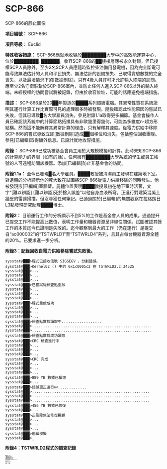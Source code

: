 # SCP-866
                        




SCP-866的靜止圖像



**項目編號：** SCP-866

**項目等級：** Euclid

**特殊收容措施：** SCP-866應就地收容於████████大學中的高效能運算中心，位於████████, ██████。收容SCP-866的██樓樓層應被永久封鎖，但已授權SCP人員除外。至少2名SCP人員應隨時監控柴油備用發電機，因為完全斷電可能導致無法估計的人員和平民損失、無法估計的設備損失、已取得實驗數據的完全喪失、以及最壞情況下的[數據刪除]。只有4級人員許可才允許輸入終端的訪問。應至少2名守衛駐紮於SCP-866室內，並防止任何人進入SCP-866以外的輸入終端。未經授權的訪問嘗試將被記錄，但由於收容位址，可能的話應避免極端措施。

**描述：** SCP-866是於20██年製造的████系列超級電腦。其異常性質在系統證明其運行計算工作比實際可見的處理器多時被發現。隨後確認此性能原因的嘗試已失敗，但其已導致█名大學雇員消失。參見附錄1.1a取得更多細節。基金會操作人員已確認該系統中的計算節點拓撲具有非歐幾里得幾何，可能為多維度n-超方形結構。然而這不能解釋其異常計算的理由，只有解釋其速度。從電力供給中移除SCP-866的嘗試導致立即[數據刪除]造成██個移位和消失，包括整個回收團隊。參見[已編輯]取得額外信息。已設計就地收容措施。

**附錄：** SCP-866已成功被基金會員工用於大規模模擬和計算。此時未知SCP-866的計算能力的界限（如有的話）。任何擁有████████大學系統的學生或員工帳號的人可遠程訪問該機器。添加[已編輯]防止非基金會的訪問。

**附錄1.1a：** 至今已發現█名大學雇員。████教授被清潔員工發現在建築地下室。對遺體的分析顯示他的死大致在試圖將SCP-866從電力供給移除的同時發生。他被發現嵌[已編輯]室牆壁。屍體位置表明████教授最初在地下室時活著，文字“[難以辨認] [難以辨認]死於捨入誤差”以他自身血液所寫。正進行對建築混凝土牆壁的雷達掃描，但沒尋獲任何筆記。已通過關於[已編輯]的無關觀察在拉格朗日L3點發現研究助理████博士。

**附錄2：** 目前運行工作的分析顯示不到5%的工作是基金會人員的成果。通過提升已提交工作不能提高此數值，表明工作量和機器資源呈非線性關係。試圖確認其餘工作的本質迄今已證明是失敗的。迄今觀察到最大的工作（仍在運行）是提交自“ao000002”的“TSTWRLD1”至“TSTWRLD4”系列，且其占每台機器資源全體的20%。已要求進一步分析。

**附錄3：記錄回收自電力供給移除嘗試失敗後。** 


<pre>
<code>sysstat@&#9608;&#9608;&#9608;&gt;&#31243;&#24335;&#24050;&#25509;&#25910;&#20449;&#34399; SIGSEGV &#65292;&#20998;&#21106;&#37679;&#35492;&#12290;
sysstat@&#9608;&#9608;&#9608;&gt;Kernel02 () &#20013;&#30340; 0x1c0005c2 &#22312; TSTWRLD2.c:34525
sysstat@&#9608;&#9608;&#9608;&gt;...
sysstat@&#9608;&#9608;&#9608;&gt;...
sysstat@&#9608;&#9608;&#9608;&gt;...
sysstat@&#9608;&#9608;&#9608;&gt;&#24050;&#22039;&#35430;&#24478;&#27298;&#26597;&#40670;&#37325;&#21855;
sysstat@&#9608;&#9608;&#9608;&gt;...
sysstat@&#9608;&#9608;&#9608;&gt;...
sysstat@&#9608;&#9608;&#9608;&gt;...
sysstat@&#9608;&#9608;&#9608;&gt;&#31243;&#24335;&#37325;&#21855;&#25104;&#21151;
sysstat@&#9608;&#9608;&#9608;&gt;...
sysstat@&#9608;&#9608;&#9608;&gt;...
sysstat@&#9608;&#9608;&#9608;&gt;...
sysstat@&#9608;&#9608;&#9608;&gt;&#27298;&#26597;&#40670;&#25976;&#25818;&#35712;&#21462;&#20013;..................
sysstat@&#9608;&#9608;&#9608;&gt;......................................................
sysstat@&#9608;&#9608;&#9608;&gt;......................................................
sysstat@&#9608;&#9608;&#9608;&gt;&#27298;&#26597;&#40670;&#25976;&#25818;&#25104;&#21151;&#35712;&#21462;
sysstat@&#9608;&#9608;&#9608;&gt;CRC &#27298;&#26597;&#36914;&#34892;&#20013;
sysstat@&#9608;&#9608;&#9608;&gt;...
sysstat@&#9608;&#9608;&#9608;&gt;...
sysstat@&#9608;&#9608;&#9608;&gt;...
sysstat@&#9608;&#9608;&#9608;&gt;CRC &#23436;&#25104;
sysstat@&#9608;&#9608;&#9608;&gt;...
sysstat@&#9608;&#9608;&#9608;&gt;...
sysstat@&#9608;&#9608;&#9608;&gt;...
sysstat@&#9608;&#9608;&#9608;&gt;889 YB &#25976;&#25818;&#24050;&#25613;&#22750;
sysstat@&#9608;&#9608;&#9608;&gt;...
sysstat@&#9608;&#9608;&#9608;&gt;&#37679;&#35492;&#26356;&#27491;&#36914;&#34892;&#20013;.............
sysstat@&#9608;&#9608;&#9608;&gt;.....................................................
sysstat@&#9608;&#9608;&#9608;&gt;.....................................................
sysstat@&#9608;&#9608;&#9608;&gt;.....................................................
sysstat@&#9608;&#9608;&#9608;&gt;456 YB &#25976;&#25818;&#24050;&#20462;&#24489;
sysstat@&#9608;&#9608;&#9608;&gt;... 
sysstat@&#9608;&#9608;&#9608;&gt;&#27491;&#21034;&#38500;&#28961;&#27861;&#20462;&#24489;&#25976;&#25818;
sysstat@&#9608;&#9608;&#9608;&gt;...
sysstat@&#9608;&#9608;&#9608;&gt;...
sysstat@&#9608;&#9608;&#9608;&gt;...
sysstat@&#9608;&#9608;&#9608;&gt;&#32380;&#32396;&#27169;&#25836;
sysstat@&#9608;&#9608;&#9608;&gt;_</code>
</pre>
**附錄4：TSTWRLD2程式的調查記錄** 

<div style='clear:both; height: 0px; font-size: 1px' />

<pre>
<code>&#9608;&#9608;&#9608;&#9608;&#9608;&#21338;&#22763;&#22577;&#21578;&#35352;&#37636;&#12290;
 1.10.20&#9608;&#9608; &#22039;&#35430;&#27010;&#30053;TSTWRLD2&#25033;&#29992; &#22833;&#25943;&#12290;
 3.11.20&#9608;&#9608; &#22039;&#35430;&#35413;&#20272;TSTWRLD2&#25152;&#29992;&#36039;&#28304; &#22833;&#25943;&#12290;
15.11.20&#9608;&#9608; &#22039;&#35430;&#20998;&#26512;TSTWRLD2&#20006;&#34892;&#28317;&#36890; &#25104;&#21151;&#12290;
16.11.20&#9608;&#9608; &#22039;&#35430;&#20786;&#23384;&#28317;&#36890;&#27169;&#24335; &#22833;&#25943; &#30001;&#26044;&#32570;&#20047;&#22806;&#37096;&#23384;&#20786;&#12290;
21.11.20&#9608;&#9608; &#22039;&#35430;&#25505;&#27171;&#28317;&#36890; &#25104;&#21151;&#12290;
 5. 1.20&#9608;&#9608; &#22039;&#35430;&#20998;&#26512;&#20449;&#24687;&#26377;&#25928;&#36000;&#36617;&#20043;&#38291;&#22240;&#22823;&#22411;&#30456;&#20114;&#32806;&#21512;&#32780;&#35079;&#38620;&#30340;&#27171;&#26412;&#12290;
13.10.20&#9608;&#9608; &#22039;&#35430;&#20351;&#29992;&#36229;&#32026;&#38651;&#33126;&#36039;&#28304;&#20197;&#25351;&#25976;&#35299;&#20998;&#26512;&#27171;&#26412; &#25104;&#21151;&#12290;
24.11.20&#9608;&#9608; &#22039;&#35430;&#35657;&#26126;&#28317;&#36890;&#20551;&#35498; &#22833;&#25943;&#12290;&#21453;&#39243;&#19981;&#36275;&#12290;
25.11.20&#9608;&#9608; &#35531;&#27714;&#35377;&#21487;&#20197;&#25876;&#25130;&#21644;&#26356;&#25913;&#20839;&#32622;&#25033;&#29992;&#20449;&#24687;&#20197;&#28204;&#35430;&#20551;&#35498;&#12290;
&#23526;&#39511;&#26371;&#22039;&#35430;&#25913;&#35722;&#38499;&#21015;&#32034;&#24341;&#65292;&#30001;&#27169;&#25836;&#20013;&#30340;1&#20803;&#32032;&#25152;&#20786;&#23384;[&#24050;&#32232;&#36655;]&#30340;&#22478;&#24066;&#12290;
25.11.20&#9608;&#9608; &#24050;&#29554;&#21462;&#35377;&#21487;&#12290;&#27491;&#20998;&#26512;&#32080;&#26524;&#12290;
26.11.20&#9608;&#9608; &#20197;&#21629;&#20196;&#25110;[&#24050;&#32232;&#36655;]&#32066;&#27490;&#35519;&#26597;&#12290;&#19981;&#20801;&#35377;&#23526;&#39511;&#65292;&#30452;&#21040;&#26377;&#24460;&#32396;&#36890;&#30693;&#12290;
&#34907;&#26143;&#27298;&#28204;&#21040;&#19968;&#22823;&#22411;&#32080;&#27083;&#29289;&#65288;&#37970;&#23450;&#28858;&#39636;&#31309;10^12&#31435;&#26041;&#31859;&#30340;&#31435;&#26041;&#39636;&#65292;&#21253;&#21547;&#20102;[&#24050;&#32232;&#36655;]&#30340;&#22478;&#24066;&#65289;&#38626;&#38283;&#20102;&#36556;&#36947;&#12290;
28.11.20&#9608;&#9608; &#35519;&#26597;&#39023;&#31034;&#9608;&#9608;&#9608;&#9608;&#9608;&#21338;&#22763;&#30340;&#35373;&#35336;&#31243;&#24335;&#20013;&#26377;&#19968;&#21487;&#33021;&#30340;&#25448;&#20837;&#35492;&#24046;&#12290;</code>
</pre>
<div style='clear:both; height: 0px; font-size: 1px' />
**更新** 
活動記錄已記錄以下輸出：


<pre>
<code>TSTWRLD1 &#27169;&#25836;&#23436;&#25104;&#12290;
TSTWRLD2 &#38542;&#27573; 1 048 523 /1 048 576
TSTWRLD3 &#38542;&#27573; 1 048 543 /1 048 576
TSTWRLD4 &#38542;&#27573; 1 048 543 /1 048 576</code>
</pre>
已要求進一步分析。優先[已編輯]。



« [SCP-865](/scp-865) | SCP-866 | [SCP-867](/scp-867) »





                    
